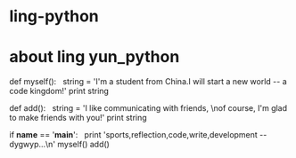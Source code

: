 # ling-python
# about ling yun_python


def myself():
    string = 'I'm a student from China.I will start a new world -- a code kingdom!'
    print string
    
def add():
    string = 'I like communicating with friends, \nof course, I'm glad to make friends with you!'
    print string
    
if __name__ == '__main__':
    print 'sports,reflection,code,write,development -- dygwyp...\n'
    myself()
    add()
